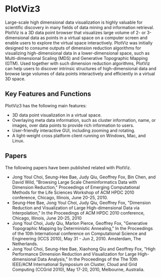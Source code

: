 # PlotViz3
Large-scale high dimensional data visualization is highly valuable for scientific discovery in many fields of data mining and information retrieval. PlotViz is a 3D data point browser that visualizes large volume of 2- or 3-dimensional data as points in a virtual space on a computer screen and enable users to explore the virtual space interactively. PlotViz was initially designed to consume outputs of dimension reduction algorithms for visualizing high-dimensional data in a lower-dimensional space, such as Multi-dimensional Scaling (MDS) and Generative Topographic Mapping (GTM). Used together with such dimension reduction algorithms, PlotViz can help users to discover intrinsic structures of high-dimensional data and browse large volumes of data points interactively and efficiently in a virtual 3D space.

## Key Features and Functions

PlotViz3 has the following main features:

* 3D data point visualization in a virtual space.
* Overlaying meta data information, such as cluster information, name, or images, over data points to provide rich information to users.
* User-friendly interactive GUI, including zooming and rotating.
* A light-weight cross platform client running on Windows, Mac, and Linux.

## Papers
The following papers have been published related with PlotViz.

* Jong Youl Choi, Seung-Hee Bae, Judy Qiu, Geoffrey Fox, Bin Chen, and David Wild, "Browsing Large Scale Cheminformatics Data with Dimension Reduction," Proceedings of Emerging Computational Methods for the Life Sciences Workshop of ACM HPDC 2010 conference, Chicago, Illinois, June 20-25, 2010.
* Seung-Hee Bae, Jong Youl Choi, Judy Qiu, Geoffrey Fox, "Dimension Reduction and Visualization of Large High-dimensional Data via Interpolation," In the Proceedings of ACM HPDC 2010 conference, Chicago, Illinois, June 20-25, 2010
* Jong Youl Choi, Judy Qiu, Marlon Pierce, Geoffrey Fox, "Generative Topographic Mapping by Deterministic Annealing," In the Proceedings of the 10th International conference on Computational Science and Engineering (ICCS 2010), May 31 - Jun 2, 2010. Amsterdam, The Netherlands.
* Jong Youl Choi, Seung-Hee Bae, Xiaohong Qiu and Geoffrey Fox, "High Performance Dimension Reduction and Visualization for Large High-dimensional Data Analysis," In the Proceedings of the The 10th IEEE/ACM International Symposium on Cluster, Cloud and Grid Computing (CCGrid 2010), May 17-20, 2010, Melbourne, Australia.
